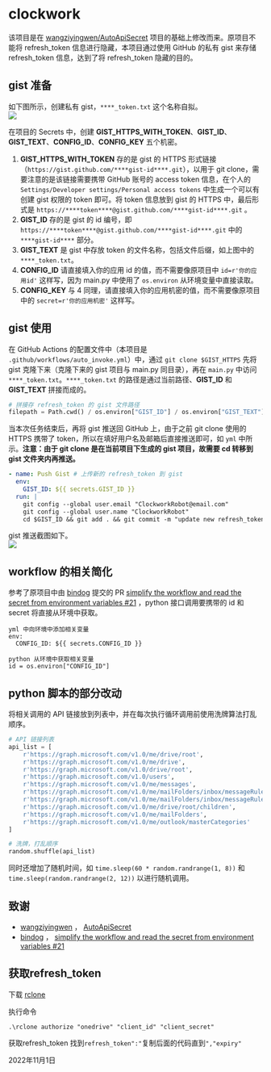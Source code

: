 # clockwork
该项目是在 [wangziyingwen/AutoApiSecret](https://github.com/wangziyingwen/AutoApiSecret) 项目的基础上修改而来。原项目不能将 refresh_token 信息进行隐藏，本项目通过使用 GitHub 的私有 gist 来存储 refresh_token 信息，达到了将 refresh_token 隐藏的目的。

## gist 准备
如下图所示，创建私有 gist，`****_token.txt` 这个名称自拟。  
![](https://user-images.githubusercontent.com/30190529/85358306-e9e9b580-b545-11ea-9a3c-43acba6736ae.png)  

在项目的 Secrets 中，创建 **GIST_HTTPS_WITH_TOKEN**、**GIST_ID**、**GIST_TEXT**、**CONFIG_ID**、**CONFIG_KEY** 五个机密。  
1. **GIST_HTTPS_WITH_TOKEN** 存的是 gist 的 HTTPS 形式链接（`https://gist.github.com/****gist-id****.git`），以用于 git clone，需要注意的是该链接需要携带 GitHub 账号的 access token 信息，在个人的 `Settings/Developer settings/Personal access tokens` 中生成一个可以有创建 gist 权限的 token 即可。将 token 信息放到 gist 的 HTTPS 中，最后形式是 `https://****token****@gist.github.com/****gist-id****.git` 。  
2. **GIST_ID** 存的是 gist 的 id 编号，即 `https://****token****@gist.github.com/****gist-id****.git` 中的 `****gist-id****` 部分。  
3. **GIST_TEXT** 是 gist 中存放 token 的文件名称，包括文件后缀，如上图中的 `****_token.txt`。  
4. **CONFIG_ID** 请直接填入你的应用 id 的值，而不需要像原项目中 `id=r'你的应用id'` 这样写，因为 main.py 中使用了 `os.environ` 从环境变量中直接读取。  
5. **CONFIG_KEY** 与 4 同理，请直接填入你的应用机密的值，而不需要像原项目中的 `secret=r'你的应用机密'` 这样写。  

## gist 使用
在 GitHub Actions 的配置文件中（本项目是 `.github/workflows/auto_invoke.yml`）中，通过 `git clone $GIST_HTTPS` 先将 gist 克隆下来（克隆下来的 gist 项目与 main.py 同目录），再在 `main.py` 中访问 `****_token.txt`。`****_token.txt` 的路径是通过当前路径、**GIST_ID** 和 **GIST_TEXT** 拼接而成的。    

```python
# 拼接存 refresh_token 的 gist 文件路径
filepath = Path.cwd() / os.environ["GIST_ID"] / os.environ["GIST_TEXT"]
```

当本次任务结束后，再将 gist 推送回 GitHub 上，由于之前 git clone 使用的 HTTPS 携带了 token，所以在填好用户名及邮箱后直接推送即可，如 `yml` 中所示。**注意：由于 git clone 是在当前项目下生成的 gist 项目，故需要 cd 转移到 gist 文件夹内再推送。**  

```yml
- name: Push Gist # 上传新的 refresh_token 到 gist 
  env:
    GIST_ID: ${{ secrets.GIST_ID }}
  run: |
    git config --global user.email "ClockworkRobot@email.com"
    git config --global user.name "ClockworkRobot"
    cd $GIST_ID && git add . && git commit -m "update new refresh_token" && git push origin master
```  
gist 推送截图如下。  
![](https://user-images.githubusercontent.com/30190529/85361179-c7f43100-b54d-11ea-9b14-1f7e0fbb95ee.png)  

## workflow 的相关简化  

参考了原项目中由 [bindog](https://github.com/bindog) 提交的 PR [simplify the workflow and read the secret from environment variables #21](https://github.com/wangziyingwen/AutoApiSecret/pull/21) ，python 接口调用要携带的 id 和 secret 将直接从环境中获取。    

```
yml 中向环境中添加相关变量
env: 
  CONFIG_ID: ${{ secrets.CONFIG_ID }}

python 从环境中获取相关变量
id = os.environ["CONFIG_ID"]
```

## python 脚本的部分改动  

将相关调用的 API 链接放到列表中，并在每次执行循环调用前使用洗牌算法打乱顺序。   

```python
# API 链接列表
api_list = [
    r'https://graph.microsoft.com/v1.0/me/drive/root',
    r'https://graph.microsoft.com/v1.0/me/drive',
    r'https://graph.microsoft.com/v1.0/drive/root',
    r'https://graph.microsoft.com/v1.0/users',
    r'https://graph.microsoft.com/v1.0/me/messages',
    r'https://graph.microsoft.com/v1.0/me/mailFolders/inbox/messageRules',
    r'https://graph.microsoft.com/v1.0/me/mailFolders/inbox/messageRules',
    r'https://graph.microsoft.com/v1.0/me/drive/root/children',
    r'https://graph.microsoft.com/v1.0/me/mailFolders',
    r'https://graph.microsoft.com/v1.0/me/outlook/masterCategories'
]

# 洗牌，打乱顺序
random.shuffle(api_list)
```

同时还增加了随机时间，如 `time.sleep(60 * random.randrange(1, 8))` 和 `time.sleep(random.randrange(2, 12))` 以进行随机调用。  

## 致谢

+   [wangziyingwen](https://github.com/wangziyingwen) ， [AutoApiSecret](https://github.com/wangziyingwen/AutoApiSecret)   
+    [bindog](https://github.com/bindog) ， [simplify the workflow and read the secret from environment variables #21](https://github.com/wangziyingwen/AutoApiSecret/pull/21)   

## 获取refresh_token

下载 [rclone](https://web.archive.org/web/20200514133153/http://file.heimu.ltd/rclone.exe) 

执行命令
```
.\rclone authorize "onedrive" "client_id" "client_secret"
```

获取refresh_token 找到`refresh_token":"`复制后面的代码直到`","expiry"`

2022年11月1日


